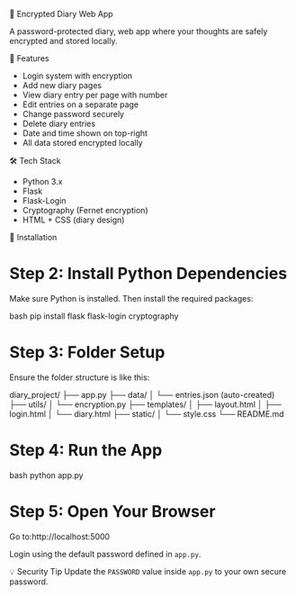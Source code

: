📝 Encrypted Diary Web App

A password-protected diary, web app where your thoughts are safely encrypted and stored locally.

🔐 Features

- Login system with encryption
- Add new diary pages
- View diary entry per page with number
- Edit entries on a separate page
- Change password securely
- Delete diary entries
- Date and time shown on top-right
- All data stored encrypted locally

 🛠 Tech Stack

- Python 3.x
- Flask
- Flask-Login
- Cryptography (Fernet encryption)
- HTML + CSS (diary design)

 🚀 Installation


# Step 2: Install Python Dependencies

Make sure Python is installed.
Then install the required packages:


bash
pip install flask flask-login cryptography


# Step 3: Folder Setup
Ensure the folder structure is like this:

diary_project/
├── app.py
├── data/
│   └── entries.json (auto-created)
├── utils/
│   └── encryption.py
├── templates/
│   ├── layout.html
│   ├── login.html
│   └── diary.html
├── static/
│   └── style.css
└── README.md

# Step 4: Run the App

bash
python app.py


# Step 5: Open Your Browser

Go to:http://localhost:5000

Login using the default password defined in `app.py`.

💡 Security Tip
Update the `PASSWORD` value inside `app.py` to your own secure password.
